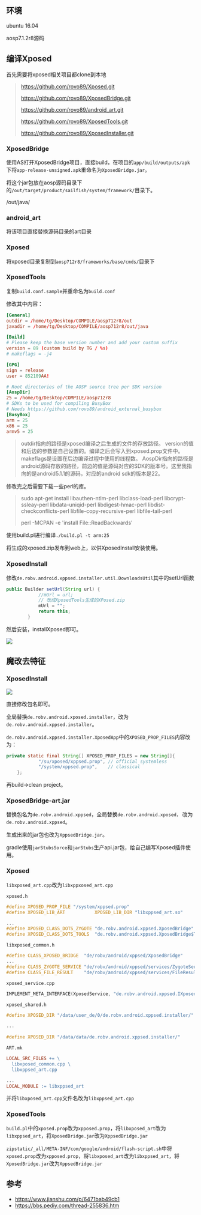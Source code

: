 ## 环境

ubuntu 16.04

aosp7.1.2r8源码



## 编译Xposed

首先需要将xposed相关项目都clone到本地

>https://github.com/rovo89/Xposed.git
>
>https://github.com/rovo89/XposedBridge.git
>
>https://github.com/rovo89/android_art.git
>
>https://github.com/rovo89/XposedTools.git
>
>https://github.com/rovo89/XposedInstaller.git

### XposedBridge

使用AS打开XposedBridge项目，直接build，在项目的`app/build/outputs/apk`下将`app-release-unsigned.apk`重命名为`XposedBridge.jar`。

将这个jar包放在aosp源码目录下的`/out/target/product/sailfish/system/framework/`目录下。

/out/java/

### android_art

将该项目直接替换源码目录的art目录

### Xposed

将xposed目录复制到`aosp712r8/frameworks/base/cmds/`目录下

### XposedTools

复制`build.conf.sample`并重命名为`build.conf`

修改其中内容：

```conf
[General]
outdir = /home/tg/Desktop/COMPILE/aosp712r8/out
javadir = /home/tg/Desktop/COMPILE/aosp712r8/out/java

[Build]
# Please keep the base version number and add your custom suffix
version = 89 (custom build by TG / %s)
# makeflags = -j4

[GPG]
sign = release
user = 852109AA!

# Root directories of the AOSP source tree per SDK version
[AospDir]
25 = /home/tg/Desktop/COMPILE/aosp712r8
# SDKs to be used for compiling BusyBox
# Needs https://github.com/rovo89/android_external_busybox
[BusyBox]
arm = 25
x86 = 25
armv5 = 25

```

> outdir指向的路径是xposed编译之后生成的文件的存放路径。
> version的值和后边的参数是自己设置的。编译之后会写入到xposed.prop文件中。
> makeflags是设置在后边编译过程中使用的线程数。
> AospDir指向的路径是android源码存放的路径，前边的值是源码对应的SDK的版本号。这里我指向的是android5.1.1的源码，对应的android sdk的版本是22。

修改完之后需要下载一些perl的库。

> sudo apt-get install libauthen-ntlm-perl libclass-load-perl libcrypt-ssleay-perl libdata-uniqid-perl libdigest-hmac-perl libdist-checkconflicts-perl libfile-copy-recursive-perl libfile-tail-perl
>
> perl -MCPAN -e 'install File::ReadBackwards'

使用build.pl进行编译`./build.pl -t arm:25`

将生成的xposed.zip发布到web上，以供XposedInstall安装使用。

### XposedInstall

修改`de.robv.android.xppsed.installer.util.DownloadsUtil`其中的setUrl函数

```java
public Builder setUrl(String url) {
            //mUrl = url;
    		// 改成XposedTools生成的XPosed.zip
            mUrl = "";
            return this;
        }
```

然后安装，installXposed即可。

![](../image/40.jpg)

## 魔改去特征

### XposedInstall

![](../image/507.png)

直接修改包名即可。

全局替换`de.robv.android.xposed.installer`，改为`de.robv.android.xppsed.installer`。

`de.robv.android.xppsed.installer.XposedApp`中的`XPOSED_PROP_FILES`内容改为：

```java
private static final String[] XPOSED_PROP_FILES = new String[]{
            "/su/xposed/xppsed.prop", // official systemless
            "/system/xppsed.prop",    // classical
    };
```

再build->clean project。

### XposedBridge-art.jar

替换包名为`de.robv.android.xppsed`，全局替换`de.robv.android.xposed，` 改为`de.robv.android.xppsed`。

生成出来的jar包也改为`XppsedBridge.jar`。

gradle使用`jarStubsSorce`和`jarStubs`生产api.jar包，给自己编写Xposed插件使用。

### Xposed

`libxposed_art.cpp`改为`libxppxosed_art.cpp`

`xposed.h`

```h
#define XPOSED_PROP_FILE "/system/xppsed.prop"
#define XPOSED_LIB_ART           XPOSED_LIB_DIR "libxppsed_art.so"

...
#define XPOSED_CLASS_DOTS_ZYGOTE "de.robv.android.xppsed.XposedBridge"
#define XPOSED_CLASS_DOTS_TOOLS  "de.robv.android.xppsed.XposedBridge$ToolEntryPoint"
```

`libxposed_common.h`

```h
#define CLASS_XPOSED_BRIDGE  "de/robv/android/xppsed/XposedBridge"
...
#define CLASS_ZYGOTE_SERVICE "de/robv/android/xppsed/services/ZygoteService"
#define CLASS_FILE_RESULT    "de/robv/android/xppsed/services/FileResult"
```

`xposed_service.cpp`

```cpp
IMPLEMENT_META_INTERFACE(XposedService, "de.robv.android.xppsed.IXposedService");
```

`xposed_shared.h`

```h
#define XPOSED_DIR "/data/user_de/0/de.robv.android.xppsed.installer/"

...
    
#define XPOSED_DIR "/data/data/de.robv.android.xppsed.installer/"
```

`ART.mk`

```mk
LOCAL_SRC_FILES += \
  libxposed_common.cpp \
  libxppsed_art.cpp

...
LOCAL_MODULE := libxppsed_art
```

并将`libxposed_art.cpp`文件名改为`libxppsed_art.cpp`

### XposedTools

`build.pl`中的`xposed.prop`改为`xpposed.prop`，将`libxposed_art`改为`libxppsed_art`，将`XposedBridge.jar`改为`XppsedBridge.jar`

`zipstatic/_all/META-INF/com/google/android/flash-script.sh`中将`xposed.prop`改为`xpposed.prop`，将`libxposed_art`改为`libxppsed_art`，将`XposedBridge.jar`改为`XppsedBridge.jar`



## 参考

- https://www.jianshu.com/p/6471bab49cb1
- https://bbs.pediy.com/thread-255836.htm